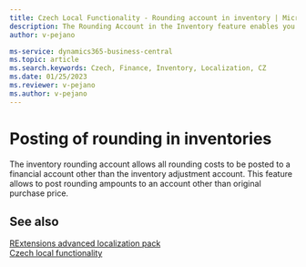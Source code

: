 ```yaml
---
title: Czech Local Functionality - Rounding account in inventory | Microsoft Docs
description: The Rounding Account in the Inventory feature enables you to post all rounded costs to another General Ledger Account instead of the Inventory Adjustment Account.
author: v-pejano

ms-service: dynamics365-business-central
ms.topic: article
ms.search.keywords: Czech, Finance, Inventory, Localization, CZ
ms.date: 01/25/2023
ms.reviewer: v-pejano
ms.author: v-pejano
---
```


# Posting of rounding in inventories

The inventory rounding account allows all rounding costs to be posted to a financial account other than the inventory adjustment account. This feature allows to post rounding ampounts to an account other than original purchase price.

## See also

[RExtensions advanced localization pack](ui-extensions-advanced-localization-pack-cz.md)  
[Czech local functionality](czech-local-functionality.md)
